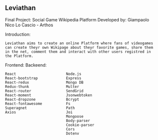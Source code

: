 ## Leviathan

Final Project: Social Game Wikipedia Platform
Developed by: Giampaolo Nico Lo Cascio - Arthos

Introduction:

    Leviathan aims to create an online Platform where fans of videogames can create theyr own Wikipage about theyr favorite games, share them in the net, comment them and interact with other users registred in the Platform.

Frontend:                       Backeend:

    React                       Node.js
    React-bootstrap             Express
    React-redux                 Mongo DB
    Redux-thunk                 Multer
    React-router                SendGrid
    React-moment                Jsonwebtoken
    React-dropzone              Bcrypt
    React-fontawesome           Fs                  
    Superagnet                  Path
    Axios                       Joi
                                Mongoose
                                Body-parser
                                Cookie-parser
                                Cors
                                Dotenv